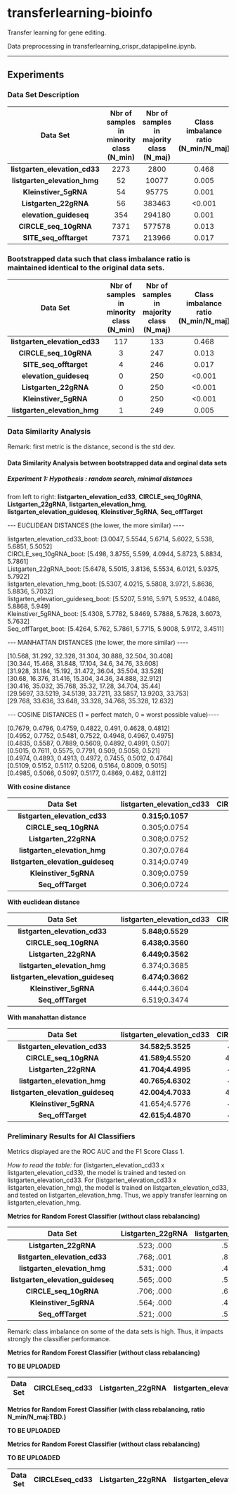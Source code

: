 # transferlearning-bioinfo

Transfer learning for gene editing.

Data preprocessing in transferlearning_crispr_datapipeline.ipynb.


------

## Experiments

### Data Set Description

| Data Set                       | **Nbr of samples in minority class (N_min)** | **Nbr of samples in majority class (N_maj)** | **Class imbalance ratio (N_min/N_maj)** |
|:---:|:---:|:---:|:---:|
|**listgarten_elevation_cd33**  |2273|2800|0.468|
|**listgarten_elevation_hmg**   |52|10077|0.005|
| **Kleinstiver_5gRNA**         |54|95775|0.001|
| **Listgarten_22gRNA**         |56|383463|<0.001|
| **elevation_guideseq**        |354|294180|0.001|
| **CIRCLE_seq_10gRNA**         |7371|577578|0.013|
| **SITE_seq_offtarget**        |7371|213966|0.017|


### Bootstrapped data such that class imbalance ratio is maintained identical to the original data sets.

| Data Set                       | **Nbr of samples in minority class (N_min)** | **Nbr of samples in majority class (N_maj)** | **Class imbalance ratio (N_min/N_maj)** |
|:---:|:---:|:---:|:---:|
|**listgarten_elevation_cd33**  |117|133|0.468|
|**CIRCLE_seq_10gRNA**          |3|247|0.013|
| **SITE_seq_offtarget**        |4|246|0.017|
| **elevation_guideseq**        |0|250|<0.001|
| **Listgarten_22gRNA**         |0|250|<0.001|
| **Kleinstiver_5gRNA**         |0|250|<0.001|
| **listgarten_elevation_hmg**  |1|249|0.005|


### Data Similarity Analysis

Remark: first metric is the distance, second is the std dev.

#### Data Similarity Analysis between bootstrapped data and orginal data sets

##### Experiment 1: Hypothesis : random search, minimal distances

from left to right:  **listgarten_elevation_cd33**,  **CIRCLE_seq_10gRNA**, **Listgarten_22gRNA**, **listgarten_elevation_hmg**, **listgarten_elevation_guideseq**, **Kleinstiver_5gRNA**, **Seq_offTarget**

--- EUCLIDEAN DISTANCES (the lower, the more similar) ----

listgarten_elevation_cd33_boot: [3.0047, 5.5544, 5.6714, 5.6022, 5.538, 5.6851, 5.5052] <br/>
CIRCLE_seq_10gRNA_boot: [5.498, 3.8755, 5.599, 4.0944, 5.8723, 5.8834, 5.7861] <br/>
Listgarten_22gRNA_boot: [5.6478, 5.5015, 3.8136, 5.5534, 6.0121, 5.9375, 5.7922] <br/>
listgarten_elevation_hmg_boot: [5.5307, 4.0215, 5.5808, 3.9721, 5.8636, 5.8836, 5.7032] <br/>
listgarten_elevation_guideseq_boot: [5.5207, 5.916, 5.971, 5.9532, 4.0486, 5.8868, 5.949] <br/>
Kleinstiver_5gRNA_boot: [5.4308, 5.7782, 5.8469, 5.7888, 5.7628, 3.6073, 5.7632] <br/>
Seq_offTarget_boot: [5.4264, 5.762, 5.7861, 5.7715, 5.9008, 5.9172, 3.4511] <br/>

--- MANHATTAN DISTANCES (the lower, the more similar) ----

[10.568, 31.292, 32.328, 31.304, 30.888, 32.504, 30.408] <br/>
[30.344, 15.468, 31.848, 17.104, 34.6, 34.76, 33.608] <br/>
[31.928, 31.184, 15.192, 31.472, 36.04, 35.504, 33.528] <br/>
[30.68, 16.376, 31.416, 15.304, 34.36, 34.888, 32.912] <br/>
[30.416, 35.032, 35.768, 35.32, 17.28, 34.704, 35.44] <br/>
[29.5697, 33.5219, 34.5139, 33.7211, 33.5857, 13.9203, 33.753] <br/>
[29.768, 33.636, 33.648, 33.328, 34.768, 35.328, 12.632] <br/>

--- COSINE DISTANCES (1 = perfect match, 0 = worst possible value)----

[0.7679, 0.4796, 0.4759, 0.4822, 0.491, 0.4628, 0.4812] <br/>
[0.4952, 0.7752, 0.5481, 0.7522, 0.4948, 0.4967, 0.4975] <br/>
[0.4835, 0.5587, 0.7889, 0.5609, 0.4892, 0.4991, 0.507] <br/>
[0.5015, 0.7611, 0.5575, 0.7791, 0.509, 0.5058, 0.521] <br/>
[0.4974, 0.4893, 0.4913, 0.4972, 0.7455, 0.5012, 0.4764] <br/>
[0.5109, 0.5152, 0.5117, 0.5206, 0.5164, 0.8009, 0.5015] <br/>
[0.4985, 0.5066, 0.5097, 0.5177, 0.4869, 0.482, 0.8112] <br/>




**With cosine distance**

| Data Set                       | **listgarten_elevation_cd33** | **CIRCLE_seq_10gRNA** | **Listgarten_22gRNA** | **listgarten_elevation_hmg** | **listgarten_elevation_guideseq** | **Kleinstiver_5gRNA** | **Seq_offTarget** |
|:---:|:---:|:---:|:---:|:---:|:---:|:---:|:---:|
|**listgarten_elevation_cd33**|**0.315;0.1057**|0.305;0.0753|0.309;0.0753|0.307;0.0762|0.314;0.0750|0.309;0.0765|0.306;0.0728|
|**CIRCLE_seq_10gRNA**|0.305;0.0754|**0.370;0.1538**|0.327;0.0683|0.311;0.0810|0.368;0.1422|0.333;0.0756|0.330;0.0863|
|**Listgarten_22gRNA**|0.308;0.0752|0.327;0.0681|**0.356;0.1054**|0.311;0.0730|0.336;0.0675|0.340;0.0747|0.325;0.0696|
|**listgarten_elevation_hmg**|0.307;0.0764|0.311;0.0811|0.311;0.0728|**0.380;0.1536**|0.341;0.0803|0.323;0.0715|0.325;0.0848|
|**listgarten_elevation_guideseq**|0.314;0.0749|0.369;0.1433|0.337;0.0678|0.340;0.0809|**0.394;0.1395**|0.343;0.0739|0.340;0.0866|
|**Kleinstiver_5gRNA**|0.309;0.0759|0.333;0.0760|0.339;0.0745|0.324;0.0717|0.343;0.0738|**0.404;0.1696**|0.337;0.0745|
|**Seq_offTarget**|0.306;0.0724|0.329;0.0848|0.325;0.0697|0.325;0.0852|0.340;0.0868|0.336;0.0745|**0.398;0.1360**|



**With euclidean distance**

| Data Set                       | **listgarten_elevation_cd33** | **CIRCLE_seq_10gRNA** | **Listgarten_22gRNA** | **listgarten_elevation_hmg** | **listgarten_elevation_guideseq** | **Kleinstiver_5gRNA** | **Seq_offTarget** |
|:---:|:---:|:---:|:---:|:---:|:---:|:---:|:---:|
|**listgarten_elevation_cd33**|**5.848;0.5529**|6.439;0.3569|6.451;0.3517|6.374;0.3652|6.472;0.3675|6.446;0.3602|6.520;0.3467|
|**CIRCLE_seq_10gRNA**|**6.438;0.3560**|6.511;0.9221|6.812;0.3528|6.817;0.4202|6.587;0.8529|6.778;0.3970|6.836;0.4813|
|**Listgarten_22gRNA**|**6.449;0.3562**|6.808;0.3554|6.662;0.6235|6.840;0.3725|6.820;0.3592|6.764;0.3912|6.888;0.3618|
|**listgarten_elevation_hmg**|6.374;0.3685|6.818;0.4213|6.843;0.3744|**6.363;0.9191**|6.730;0.4134|6.779;0.3764|6.815;0.4570|
|**listgarten_elevation_guideseq**|**6.474;0.3662**|6.590;0.8522|6.823;0.3603|6.729;0.4149|6.512;0.8470|6.785;0.3950|6.847;0.4878|
|**Kleinstiver_5gRNA**|6.444;0.3604|6.775;0.3943|6.762;0.3903|6.780;0.3770|6.784;0.3923|**6.365;1.0186**|6.832;0.3898|
|**Seq_offTarget**|6.519;0.3474|6.841;0.4679|6.887;0.3622|6.818;0.4543|6.848;0.4867|6.831;0.3887|**6.514;0.8444**|


**With manahattan distance**

| Data Set                       | **listgarten_elevation_cd33** | **CIRCLE_seq_10gRNA** | **Listgarten_22gRNA** | **listgarten_elevation_hmg** | **listgarten_elevation_guideseq** | **Kleinstiver_5gRNA** | **Seq_offTarget** |
|:---:|:---:|:---:|:---:|:---:|:---:|:---:|:---:|
|**listgarten_elevation_cd33**|**34.582;5.3525**|41.598;4.5479|41.700;4.5194|40.772;4.6529|41.998;4.7083|41.663;4.6069|42.644;4.4710|
|**CIRCLE_seq_10gRNA**|**41.589;4.5520**|43.239;10.7001|46.548;4.8315|46.685;5.6476|44.194;10.0680|46.089;5.3089|47.025;6.0941|
|**Listgarten_22gRNA**|**41.704;4.4995**|46.518;4.7891|44.651;7.5075|46.997;5.0941|46.662;4.8798|45.899;5.2236|47.571;4.9556|
|**listgarten_elevation_hmg**|**40.765;4.6302**|46.680;5.6499|46.980;5.0946|41.179;10.3247|45.424;5.5334|46.006;5.0574|46.627;6.0261|
|**listgarten_elevation_guideseq**|**42.004;4.7033**|44.155;10.0518|46.650;4.8736|45.471;5.4987|43.159;9.8803|46.211;5.3083|47.117;6.3199|
|**Kleinstiver_5gRNA**|41.654;4.5776|46.057;5.3038|45.875;5.2282|46.078;5.0070|46.159;5.3128|**41.439;11.8242**|46.755;5.2664|
|**Seq_offTarget**|**42.615;4.4870**|47.078;6.0692|47.593;4.9324|46.644;6.0233|47.132;6.3009|46.808;5.2698|43.158;9.6432|



### Preliminary Results for AI Classifiers

Metrics displayed are the ROC AUC and the F1 Score Class 1.

*How to read the table:* for (listgarten_elevation_cd33 x listgarten_elevation_cd33), the model is trained and tested on listgarten_elevation_cd33. For (listgarten_elevation_cd33 x listgarten_elevation_hmg), the model is trained on listgarten_elevation_cd33, and tested on listgarten_elevation_hmg. Thus, we apply transfer learning on listgarten_elevation_hmg. 


**Metrics for Random Forest Classifier (without class rebalancing)**


| Data Set                       | **Listgarten_22gRNA** | **listgarten_elevation_cd33** | **listgarten_elevation_hmg** | **listgarten_elevation_guideseq** | **CIRCLE_seq_10gRNA** | **Kleinstiver_5gRNA** | **Seq_offTarget** |
|:---:|:---:|:---:|:---:|:---:|:---:|:---:|:---:|
|**Listgarten_22gRNA**|.523; .000|.517; .000|.530; .000|.499; .000|.501; .000|.496; .000|.517; .000|
|**listgarten_elevation_cd33**|.768; .001|.879; .768|.626; .015|.620; .004|.753; .051|.634; .002|.707; .082|
|**listgarten_elevation_hmg**|.531; .000|.476; .000|.589; .000|.735; .000|.606; .000|.508; .036|.536; .000|
|**listgarten_elevation_guideseq**|.565; .000|.521; .000|.644; .000|.734; .000|.565; .068|.522; .000|.553; .009|
|**CIRCLE_seq_10gRNA**|.706; .000|.623; .000|.575; .000|.944; .126|.883; .449|.645; .000|.761; .177|
|**Kleinstiver_5gRNA**|.564; .000|.490; .000|.551; .000|.504; .000|.506; .000|.595; .100|.554; .000|
|**Seq_offTarget**|.521; .000|.556; .000|.552; .000|.588; .046|.658; .130|.567; .000|.894; .434|

Remark: class imbalance on some of the data sets is high. Thus, it impacts strongly the classifier performance.

**Metrics for Random Forest Classifier (without class rebalancing)**

**TO BE UPLOADED**

| Data Set                       | **CIRCLEseq_cd33** | **Listgarten_22gRNA** | **listgarten_elevation_hmg** | **listgarten_elevation_guideseq** | **CIRCLE_seq_10gRNA** | **Kleinstiver_5gRNA** | **Seq_offTarget** |
|:---:|:---:|:---:|:---:|:---:|:---:|:---:|:---:|

**Metrics for Random Forest Classifier (with class rebalancing, ratio N_min/N_maj:TBD.)**

**TO BE UPLOADED**

**Metrics for Random Forest Classifier (without class rebalancing)**

**TO BE UPLOADED**

| Data Set                       | **CIRCLEseq_cd33** | **Listgarten_22gRNA** | **listgarten_elevation_hmg** | **listgarten_elevation_guideseq** | **CIRCLE_seq_10gRNA** | **Kleinstiver_5gRNA** | **Seq_offTarget** |
|:---:|:---:|:---:|:---:|:---:|:---:|:---:|:---:|

